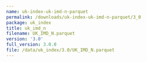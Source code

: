 ```yaml
---
name: uk-index-uk-imd-n-parquet
permalink: /downloads/uk-index-uk-imd-n-parquet/3_0
package: uk_index
title: uk_imd_n
filename: UK_IMD_N.parquet
version: '3.0'
full_version: 3.0.0
file: /data/uk_index/3.0/UK_IMD_N.parquet
---
```

